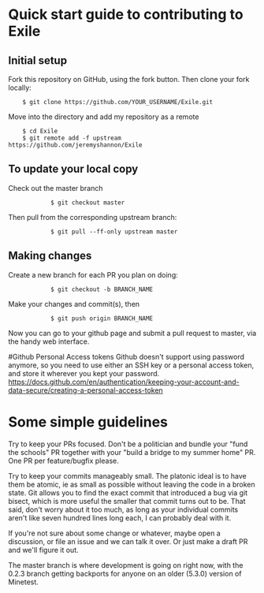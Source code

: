 # Quick start guide to contributing to Exile

## Initial setup
 Fork this repository on GitHub, using the fork button.
 Then clone your fork locally:

        $ git clone https://github.com/YOUR_USERNAME/Exile.git

 Move into the directory and add my repository as a remote

        $ cd Exile
        $ git remote add -f upstream https://github.com/jeremyshannon/Exile

## To update your local copy
 Check out the master branch

                $ git checkout master
 Then pull from the corresponding upstream branch:

                $ git pull --ff-only upstream master

## Making changes
 Create a new branch for each PR you plan on doing:

                $ git checkout -b BRANCH_NAME
 Make your changes and commit(s), then

                $ git push origin BRANCH_NAME

 Now you can go to your github page and submit a pull request to master, via the handy web interface.

#Github Personal Access tokens
 Github doesn't support using password anymore, so you need to use either an SSH key or a personal access token, and store it wherever you kept your password.
 https://docs.github.com/en/authentication/keeping-your-account-and-data-secure/creating-a-personal-access-token
 

# Some simple guidelines

 Try to keep your PRs focused. Don't be a politician and bundle your "fund the schools" PR together with your "build a bridge to my summer home" PR. One PR per feature/bugfix please.

 Try to keep your commits manageably small. The platonic ideal is to have them be atomic, ie as small as possible without leaving the code in a broken state. Git allows you to find the exact commit that introduced a bug via git bisect, which is more useful the smaller that commit turns out to be.
 That said, don't worry about it too much, as long as your individual commits aren't like seven hundred lines long each, I can probably deal with it.

 If you're not sure about some change or whatever, maybe open a discussion, or file an issue and we can talk it over. Or just make a draft PR and we'll figure it out.

 The master branch is where development is going on right now, with the 0.2.3 branch getting backports for anyone on an older (5.3.0) version of Minetest.
